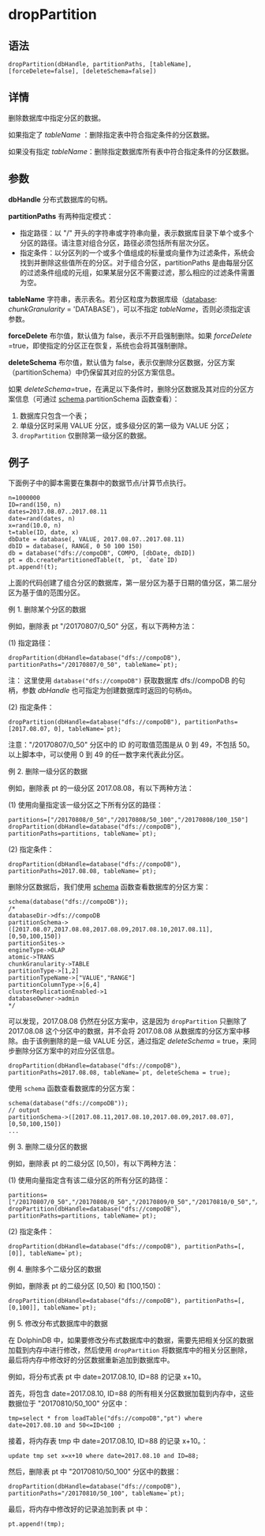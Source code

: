 # dropPartition

## 语法

`dropPartition(dbHandle, partitionPaths, [tableName],
[forceDelete=false],
[deleteSchema=false])`

## 详情

删除数据库中指定分区的数据。

如果指定了 *tableName* ：删除指定表中符合指定条件的分区数据。

如果没有指定 *tableName*：删除指定数据库所有表中符合指定条件的分区数据。

## 参数

**dbHandle** 分布式数据库的句柄。

**partitionPaths** 有两种指定模式：

* 指定路径：以 "/" 开头的字符串或字符串向量，表示数据库目录下单个或多个分区的路径。请注意对组合分区，路径必须包括所有层次分区。
* 指定条件：以分区列的一个或多个值组成的标量或向量作为过滤条件，系统会找到并删除这些值所在的分区。对于组合分区，partitionPaths
  是由每层分区的过滤条件组成的元组，如果某层分区不需要过滤，那么相应的过滤条件需置为空。

**tableName** 字符串，表示表名。若分区粒度为数据库级（[database](database.md): *chunkGranularity* = 'DATABASE'），可以不指定
*tableName*，否则必须指定该参数。

**forceDelete** 布尔值，默认值为 false，表示不开启强制删除。如果 *forceDelete*
=true，即使指定的分区正在恢复，系统也会将其强制删除。

**deleteSchema** 布尔值，默认值为
false，表示仅删除分区数据，分区方案（partitionSchema）中仍保留其对应的分区方案信息。

如果
*deleteSchema*=true，在满足以下条件时，删除分区数据及其对应的分区方案信息（可通过 [schema](../s/schema.md).partitionSchema 函数查看）：

1. 数据库只包含一个表；
2. 单级分区时采用 VALUE 分区，或多级分区的第一级为 VALUE 分区；
3. `dropPartition` 仅删除第一级分区的数据。

## 例子

下面例子中的脚本需要在集群中的数据节点/计算节点执行。

```
n=1000000
ID=rand(150, n)
dates=2017.08.07..2017.08.11
date=rand(dates, n)
x=rand(10.0, n)
t=table(ID, date, x)
dbDate = database(, VALUE, 2017.08.07..2017.08.11)
dbID = database(, RANGE, 0 50 100 150)
db = database("dfs://compoDB", COMPO, [dbDate, dbID])
pt = db.createPartitionedTable(t, `pt, `date`ID)
pt.append!(t);
```

上面的代码创建了组合分区的数据库，第一层分区为基于日期的值分区，第二层分区为基于值的范围分区。

例 1. 删除某个分区的数据

例如，删除表 pt "/20170807/0\_50" 分区，有以下两种方法：

(1) 指定路径：

```
dropPartition(dbHandle=database("dfs://compoDB"), partitionPaths="/20170807/0_50", tableName=`pt);
```

注： 这里使用 `database("dfs://compoDB")` 获取数据库
dfs://compoDB 的句柄，参数 *dbHandle* 也可指定为创建数据库时返回的句柄`db`。

(2) 指定条件：

```
dropPartition(dbHandle=database("dfs://compoDB"), partitionPaths=[2017.08.07, 0], tableName=`pt);
```

注意："/20170807/0\_50" 分区中的 ID 的可取值范围是从 0 到 49，不包括 50。以上脚本中，可以使用 0 到 49 的任一数字来代表此分区。

例 2. 删除一级分区的数据

例如，删除表 pt 的一级分区 2017.08.08，有以下两种方法：

(1) 使用向量指定该一级分区之下所有分区的路径：

```
partitions=["/20170808/0_50","/20170808/50_100","/20170808/100_150"]
dropPartition(dbHandle=database("dfs://compoDB"), partitionPaths=partitions, tableName=`pt);
```

(2) 指定条件：

```
dropPartition(dbHandle=database("dfs://compoDB"), partitionPaths=2017.08.08, tableName=`pt);
```

删除分区数据后，我们使用 [schema](../s/schema.md)
函数查看数据库的分区方案：

```
schema(database("dfs://compoDB"));
/*
databaseDir->dfs://compoDB
partitionSchema->([2017.08.07,2017.08.08,2017.08.09,2017.08.10,2017.08.11],[0,50,100,150])
partitionSites->
engineType->OLAP
atomic->TRANS
chunkGranularity->TABLE
partitionType->[1,2]
partitionTypeName->["VALUE","RANGE"]
partitionColumnType->[6,4]
clusterReplicationEnabled->1
databaseOwner->admin
*/
```

可以发现，2017.08.08 仍然在分区方案中，这是因为 `dropPartition` 只删除了
2017.08.08 这个分区中的数据，并不会将 2017.08.08 从数据库的分区方案中移除。由于该例删除的是一级 VALUE 分区，通过指定
*deleteSchema* = true，来同步删除分区方案中的对应分区信息。

```
dropPartition(dbHandle=database("dfs://compoDB"), partitionPaths=2017.08.08, tableName=`pt, deleteSchema = true);
```

使用 `schema` 函数查看数据库的分区方案：

```
schema(database("dfs://compoDB"));
// output
partitionSchema->([2017.08.11,2017.08.10,2017.08.09,2017.08.07],[0,50,100,150])
...
```

例 3. 删除二级分区的数据

例如，删除表 pt 的二级分区 [0,50)，有以下两种方法：

(1) 使用向量指定含有该二级分区的所有分区的路径：

```
partitions=["/20170807/0_50","/20170808/0_50","/20170809/0_50","/20170810/0_50","/20170811/0_50"]
dropPartition(dbHandle=database("dfs://compoDB"), partitionPaths=partitions, tableName=`pt);
```

(2) 指定条件：

```
dropPartition(dbHandle=database("dfs://compoDB"), partitionPaths=[,[0]], tableName=`pt);
```

例 4. 删除多个二级分区的数据

例如，删除表 pt 的二级分区 [0,50) 和 [100,150)：

```
dropPartition(dbHandle=database("dfs://compoDB"), partitionPaths=[,[0,100]], tableName=`pt);
```

例 5. 修改分布式数据库中的数据

在 DolphinDB 中，如果要修改分布式数据库中的数据，需要先把相关分区的数据加载到内存中进行修改，然后使用
`dropPartition` 将数据库中的相关分区删除，最后将内存中修改好的分区数据重新追加到数据库中。

例如，将分布式表 pt 中 date=2017.08.10, ID=88 的记录 x+10。

首先，将包含 date=2017.08.10, ID=88 的所有相关分区数据加载到内存中，这些数据位于 "20170810/50\_100" 分区中：

```
tmp=select * from loadTable("dfs://compoDB","pt") where date=2017.08.10 and 50<=ID<100 ;
```

接着，将内存表 tmp 中 date=2017.08.10, ID=88 的记录 x+10。：

```
update tmp set x=x+10 where date=2017.08.10 and ID=88;
```

然后，删除表 pt 中 "20170810/50\_100" 分区中的数据：

```
dropPartition(dbHandle=database("dfs://compoDB"), partitionPaths="/20170810/50_100", tableName=`pt);
```

最后，将内存中修改好的记录追加到表 pt 中：

```
pt.append!(tmp);
```

